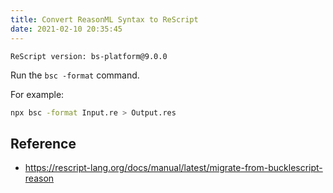 ```yaml
---
title: Convert ReasonML Syntax to ReScript
date: 2021-02-10 20:35:45
---
```


```
ReScript version: bs-platform@9.0.0
```

Run the `bsc -format` command.

For example:

```sh
npx bsc -format Input.re > Output.res
```

## Reference

- https://rescript-lang.org/docs/manual/latest/migrate-from-bucklescript-reason
